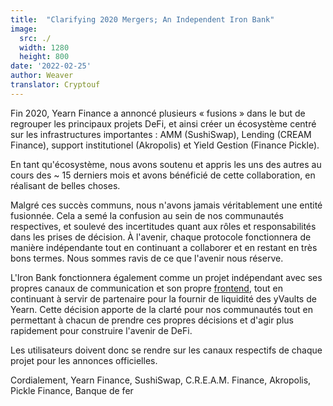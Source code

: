 ```yaml
---
title:  "Clarifying 2020 Mergers; An Independent Iron Bank"
image:
  src: ./
  width: 1280
  height: 800
date: '2022-02-25'
author: Weaver
translator: Cryptouf
---
```


Fin 2020, Yearn Finance a annoncé plusieurs « fusions » dans le but de regrouper les principaux projets DeFi, et ainsi créer un écosystème centré sur les infrastructures importantes : AMM (SushiSwap), Lending (CREAM Finance), support institutionel (Akropolis) et Yield Gestion (Finance Pickle).

En tant qu'écosystème, nous avons soutenu et appris les uns des autres au cours des ~ 15 derniers mois et avons bénéficié de cette collaboration, en réalisant de belles choses.

Malgré ces succès communs, nous n'avons jamais véritablement une  entité fusionnée. Cela a semé la confusion au sein de nos communautés respectives, et soulevé des incertitudes quant aux rôles et responsabilités dans les prises de décision.
À l'avenir, chaque protocole fonctionnera de manière indépendante tout en continuant a collaborer et en restant en très bons termes. 
Nous sommes ravis de ce que l'avenir nous réserve.

L'Iron Bank fonctionnera également comme un projet indépendant avec ses propres canaux de communication et son propre [frontend](https://app.ib.xyz/), tout en continuant à servir de partenaire pour la fournir de liquidité des yVaults de Yearn. Cette décision apporte de la clarté pour nos communautés tout en permettant à chacun de prendre ces propres décisions et d'agir plus rapidement pour construire l'avenir de DeFi.

Les utilisateurs doivent donc se rendre sur les canaux respectifs de chaque projet pour les annonces officielles.

Cordialement,
Yearn Finance, SushiSwap, C.R.E.A.M. Finance, Akropolis, Pickle Finance, Banque de fer
